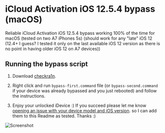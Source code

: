 # iCloud Activation iOS 12.5.4 bypass (macOS)

Reliable iCloud Activation iOS 12.5.4 bypass working 100% of the time for macOS
(tested on two A7 iPhones 5s) (should work for any "late" iOS 12 (12.4+ I guess?
I tested it only on the last available iOS 12 version as there is no point in having older iOS 12 on A7 devices))

## Running the bypass script

1. Download [checkra1n](https://checkra.in).

2. Right click and run `bypass-first.command` file (or `bypass-second.command`
if your device was already bypassed and you just rebooted) and follow the instructions.

3. Enjoy your unlocked iDevice :) If you succeed please let me know
[opening an issue with your device model and iOS version](https://github.com/adrianjagielak/icloud-12.5.1-bypass/issues/new).
so I can add them to this Readme as tested. Thanks :)

![Screenshot](https://github.com/adrianjagielak/icloud-12.5.1-bypass/blob/master/screenshot.png?raw=true)
